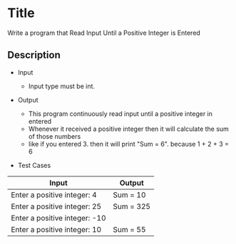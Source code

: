 # Title

Write a program that Read Input Until a Positive Integer is Entered

## Description

- Input

  - Input type must be int.

- Output

  - This program continuously read input until a positive integer in entered
  - Whenever it received a positive integer then it will calculate the sum of those numbers
  - like if you entered 3. then it will print "Sum = 6". because 1 + 2 + 3 = 6

- Test Cases

|Input|Output|
|-----|------|
|Enter a positive integer: 4|Sum = 10|
|Enter a positive integer: 25|Sum = 325|
|Enter a positive integer: -10||
|Enter a positive integer: 10|Sum = 55|
